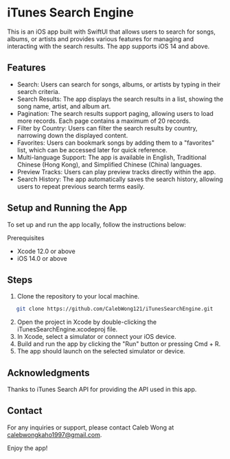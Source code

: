 # iTunes Search Engine

This is an iOS app built with SwiftUI that allows users to search for songs, albums, or artists and provides various features for managing and interacting with the search results. The app supports iOS 14 and above.

## Features

* Search: Users can search for songs, albums, or artists by typing in their search criteria.
* Search Results: The app displays the search results in a list, showing the song name, artist, and album art.
* Pagination: The search results support paging, allowing users to load more records. Each page contains a maximum of 20 records.
* Filter by Country: Users can filter the search results by country, narrowing down the displayed content.
* Favorites: Users can bookmark songs by adding them to a "favorites" list, which can be accessed later for quick reference.
* Multi-language Support: The app is available in English, Traditional Chinese (Hong Kong), and Simplified Chinese (China) languages.
* Preview Tracks: Users can play preview tracks directly within the app.
* Search History: The app automatically saves the search history, allowing users to repeat previous search terms easily.

## Setup and Running the App

To set up and run the app locally, follow the instructions below:

Prerequisites

* Xcode 12.0 or above
* iOS 14.0 or above

## Steps

1. Clone the repository to your local machine.
 
 ```bash
    git clone https://github.com/CalebWong121/iTunesSearchEngine.git
 ```
2. Open the project in Xcode by double-clicking the iTunesSearchEngine.xcodeproj file.
3. In Xcode, select a simulator or connect your iOS device.
4. Build and run the app by clicking the "Run" button or pressing Cmd + R.
5. The app should launch on the selected simulator or device.
          
## Acknowledgments

Thanks to iTunes Search API for providing the API used in this app.

## Contact

For any inquiries or support, please contact Caleb Wong at calebwongkaho1997@gmail.com.

Enjoy the app!

